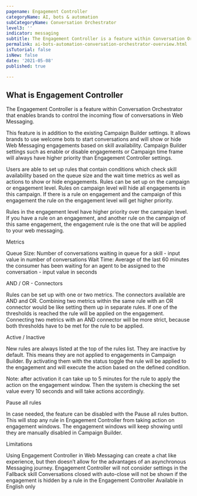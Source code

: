 ```yaml
---
pagename: Engagement Controller
categoryName: AI, bots & automation
subCategoryName: Conversation Orchestrator
level3: ''
indicator: messaging
subtitle: The Engagement Controller is a feature within Conversation Orchestrator that enables brands to control the incoming flow of conversations in Web Messaging. 
permalink: ai-bots-automation-conversation-orchestrator-overview.html
isTutorial: false
isNew: false
date: '2021-05-08'
published: true

---
```


## What is Engagement Controller


The Engagement Controller is a feature within Conversation Orchestrator that enables brands to control the incoming flow of conversations in Web Messaging. 

This feature is in addition to the existing Campaign Builder settings. It allows brands to use welcome bots to start conversations and will show or hide Web Messaging engagements based on skill availability. Campaign Builder settings such as enable or disable engagements or Campaign time frame will always have higher priority than Engagement Controller settings.


Users are able to set up rules that contain conditions which check skill availability based on the queue size and the wait time metrics as well as actions to show or hide engagements. Rules can be set up on  the campaign or engagement level. Rules on campaign level will hide all engagements in this campaign. If there is a rule on engagement and the campaign of this engagement the rule on the engagement level will get higher priority. 

Rules in the engagement level have higher priority over the campaign level. If you have a rule on an engagement, and another rule on the campaign of this same engagement, the engagement rule is the one that will be applied to your web messaging.






Metrics

Queue Size: Number of conversations waiting in queue for a skill - input value in number of conversations
Wait Time: Average of the last 60 minutes the consumer has been waiting for an agent to be assigned to the conversation - input value in seconds


AND / OR - Connectors

Rules can be set up with one or two metrics. The connectors available are AND and OR. Combining two metrics within the same rule with an OR connector would be like setting them up in separate rules. If one of the thresholds is reached the rule will be applied on the engagement. Connecting two metrics with an AND connector will be more strict, because both thresholds have to be met for the rule to be applied. 


Active / Inactive

New rules are always listed at the top of the rules list. They are inactive by default. This means they are not applied to engagements in Campaign Builder. By activating them with the status toggle the rule will be applied to the engagement and will execute the action based on the defined condition. 

Note: after activation it can take up to 5 minutes for the rule to apply the action on the engagement window. Then the system is checking the set value every 10 seconds and will take actions accordingly.



Pause all rules

In case needed, the feature can be disabled with the Pause all rules button. This will stop any rule  in Engagement Controller from taking action on engagement windows. The engagement windows will keep showing until they are manually disabled in Campaign Builder.

 
Limitations

Using Engagement Controller in Web Messaging can create a chat like experience, but then doesn’t allow for the advantages of an asynchronous Messaging journey.
Engagement Controller will not consider settings in the Fallback skill
Conversations closed with auto-close will not be shown if the engagement is hidden by a rule in the Engagement Controller
Available in English only
